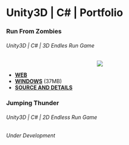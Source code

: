 # Unity3D | C# | Portfolio

### Run From Zombies
###### Unity3D | C# | 3D Endles Run Game
<p align="center">
<img src="/gif/runfromzombies.gif"/>
</p>
<ul>
  <li><strong><a href="https://leonardusoa.github.io/runfromzomzom/index.html" target="_blank" rel="noopener noreferrer">WEB</a></strong></li>
  <li><strong><a href="https://drive.google.com/open?id=1uvBmY5E_QmEVHbXUQTm9RDA6CNmryacl" target="_blank" rel="noopener noreferrer">WINDOWS</a></strong> (37MB)</li>
  <li><strong><a href="https://github.com/leonardusoa/RunFromZombiesFullProject" target="_blank" rel="noopener noreferrer">SOURCE AND DETAILS</a></strong></li>
</ul>

### Jumping Thunder
###### Unity3D | C# | 2D Endless Run Game
###### Under Development
